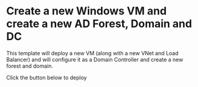 # Create a new Windows VM and create a new AD Forest, Domain and DC

This template will deploy a new VM (along with a new VNet and Load Balancer) and will configure it as a Domain Controller and create a new forest and domain.

Click the button below to deploy

